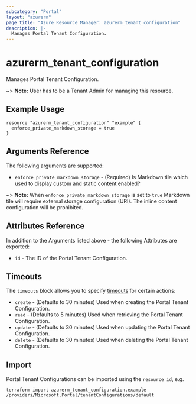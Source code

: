 ```yaml
---
subcategory: "Portal"
layout: "azurerm"
page_title: "Azure Resource Manager: azurerm_tenant_configuration"
description: |-
  Manages Portal Tenant Configuration.
---
```


# azurerm_tenant_configuration

Manages Portal Tenant Configuration.

~> **Note:** User has to be a Tenant Admin for managing this resource.

## Example Usage

```hcl
resource "azurerm_tenant_configuration" "example" {
  enforce_private_markdown_storage = true
}
```

## Arguments Reference

The following arguments are supported:

* `enforce_private_markdown_storage` - (Required) Is Markdown tile which used to display custom and static content enabled?

~> **Note:** When `enforce_private_markdown_storage` is set to `true` Markdown tile will require external storage configuration (URI). The inline content configuration will be prohibited.

## Attributes Reference

In addition to the Arguments listed above - the following Attributes are exported:

* `id` - The ID of the Portal Tenant Configuration.

## Timeouts

The `timeouts` block allows you to specify [timeouts](https://www.terraform.io/docs/configuration/resources.html#timeouts) for certain actions:

* `create` - (Defaults to 30 minutes) Used when creating the Portal Tenant Configuration.
* `read` - (Defaults to 5 minutes) Used when retrieving the Portal Tenant Configuration.
* `update` - (Defaults to 30 minutes) Used when updating the Portal Tenant Configuration.
* `delete` - (Defaults to 30 minutes) Used when deleting the Portal Tenant Configuration.

## Import

Portal Tenant Configurations can be imported using the `resource id`, e.g.

```shell
terraform import azurerm_tenant_configuration.example /providers/Microsoft.Portal/tenantConfigurations/default
```
